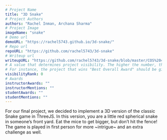 ```yaml
---
# Project Name
title: "3D Snake"
# Project Authors
authors: "Rachel Inman, Archana Sharma"
# Project Image
imageName: "snake"
# Demo url
demoURL: "https://rachel5743.github.io/3d-snake/"
# Repo url
repoURL: "https://github.com/rachel5743/3d-snake"
# Writeup url
writeupURL: "https://github.com/rachel5743/3d-snake/blob/master/COS%20426%20Writeup_%203D%20Snake.pdf"
# A value that determines project visibility. The higher the number, the closer it will appear to the top
# For instance, the project that wins "Best Overall Award" should be given the highest visibilityRank
visibilityRank: 0
# Awards
instructorAwards: ""
instructorMentions: ""
studentAwards: ""
studentMentions: ""
---
```

For our final project, we decided to implement a 3D version of the classic Snake game in ThreeJS. In this version, you are a little red spherical snake in someone’s front yard. Eat the mice to get bigger, but don’t hit the fence! The game is played in first person for more ~intrigue~ and an extra challenge as well.
